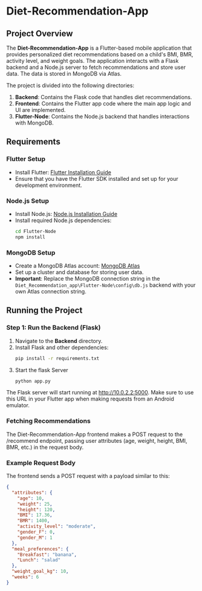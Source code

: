 # Diet-Recommendation-App

## Project Overview
The **Diet-Recommendation-App** is a Flutter-based mobile application that provides personalized diet recommendations based on a child's BMI, BMR, activity level, and weight goals. The application interacts with a Flask backend and a Node.js server to fetch recommendations and store user data. The data is stored in MongoDB via Atlas.

The project is divided into the following directories:

1. **Backend**: Contains the Flask code that handles diet recommendations.
2. **Frontend**: Contains the Flutter app code where the main app logic and UI are implemented.
3. **Flutter-Node**: Contains the Node.js backend that handles interactions with MongoDB.

## Requirements

### Flutter Setup
- Install Flutter: [Flutter Installation Guide](https://flutter.dev/docs/get-started/install)
- Ensure that you have the Flutter SDK installed and set up for your development environment.

### Node.js Setup
- Install Node.js: [Node.js Installation Guide](https://nodejs.org/en/download/)
- Install required Node.js dependencies:
  ```bash
  cd Flutter-Node
  npm install
### MongoDB Setup
- Create a MongoDB Atlas account: [MongoDB Atlas](https://www.mongodb.com/cloud/atlas)
- Set up a cluster and database for storing user data.
- **Important**: Replace the MongoDB connection string in the `Diet_Recommendation_app\Flutter-Node\config\db.js` backend with your own Atlas connection string.


## Running the Project

### Step 1: Run the Backend (Flask)
1. Navigate to the **Backend** directory.
2. Install Flask and other dependencies:
   ```bash
   pip install -r requirements.txt
3. Start the flask Server
   ```bash
   python app.py
The Flask server will start running at http://10.0.2.2:5000. Make sure to use this URL in your Flutter app when making requests from an Android emulator.
   
### Fetching Recommendations
The Diet-Recommendation-App frontend makes a POST request to the /recommend endpoint, passing user attributes (age, weight, height, BMI, BMR, etc.) in the request body.

### Example Request Body
The frontend sends a POST request with a payload similar to this:

```json
{
  "attributes": {
    "age": 10,
    "weight": 25,
    "height": 120,
    "BMI": 17.36,
    "BMR": 1400,
    "activity_level": "moderate",
    "gender_F": 0,
    "gender_M": 1
  },
  "meal_preferences": {
    "Breakfast": "banana",
    "Lunch": "salad"
  },
  "weight_goal_kg": 10,
  "weeks": 6
}

